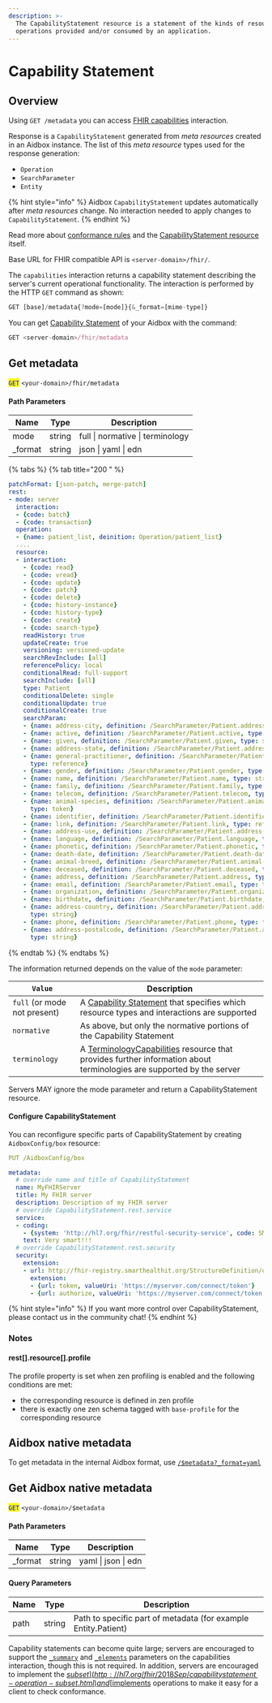 ```yaml
---
description: >-
  The CapabilityStatement resource is a statement of the kinds of resources and
  operations provided and/or consumed by an application.
---
```


# Capability Statement

## Overview

Using `GET /metadata` you can access [FHIR capabilities](https://www.hl7.org/fhir/http.html#capabilities) interaction.

Response is a `CapabilityStatement` generated from _meta resources_ created in an Aidbox instance. The list of this _meta resource_ types used for the response generation:

* `Operation`
* `SearchParameter`
* `Entity`

{% hint style="info" %}
Aidbox `CapabilityStatement` updates automatically after _meta resources_ change. No interaction needed to apply changes to `CapabilityStatement`.
{% endhint %}

Read more about [conformance rules](http://build.fhir.org/conformance-rules.html) and the [CapabilityStatement resource](http://build.fhir.org/capabilitystatement.html) itself.

Base URL for FHIR compatible API is `<server-domain>/fhir/`.

The `capabilities` interaction returns a capability statement describing the server's current operational functionality. The interaction is performed by the HTTP `GET` command as shown:

```javascript
GET [base]/metadata{?mode=[mode]}{&_format=[mime-type]}
```

You can get [Capability Statement](https://www.hl7.org/fhir/capabilitystatement.html) of your Aidbox with the command:

```javascript
GET <server-domain>/fhir/metadata
```

## &#x20;Get metadata

<mark style="color:blue;">`GET`</mark> `<your-domain>/fhir/metadata`

#### Path Parameters

| Name     | Type   | Description                      |
| -------- | ------ | -------------------------------- |
| mode     | string | full \| normative \| terminology |
| \_format | string | json \| yaml \| edn              |

{% tabs %}
{% tab title="200 " %}
```yaml
patchFormat: [json-patch, merge-patch]
rest:
- mode: server
  interaction:
  - {code: batch}
  - {code: transaction}
  operation:
  - {name: patient_list, deinition: Operation/patient_list}
  ....
  resource:
  - interaction:
    - {code: read}
    - {code: vread}
    - {code: update}
    - {code: patch}
    - {code: delete}
    - {code: history-instance}
    - {code: history-type}
    - {code: create}
    - {code: search-type}
    readHistory: true
    updateCreate: true
    versioning: versioned-update
    searchRevInclude: [all]
    referencePolicy: local
    conditionalRead: full-support
    searchInclude: [all]
    type: Patient
    conditionalDelete: single
    conditionalUpdate: true
    conditionalCreate: true
    searchParam:
    - {name: address-city, definition: /SearchParameter/Patient.address-city, type: string}
    - {name: active, definition: /SearchParameter/Patient.active, type: token}
    - {name: given, definition: /SearchParameter/Patient.given, type: string}
    - {name: address-state, definition: /SearchParameter/Patient.address-state, type: string}
    - {name: general-practitioner, definition: /SearchParameter/Patient.general-practitioner,
      type: reference}
    - {name: gender, definition: /SearchParameter/Patient.gender, type: token}
    - {name: name, definition: /SearchParameter/Patient.name, type: string}
    - {name: family, definition: /SearchParameter/Patient.family, type: string}
    - {name: telecom, definition: /SearchParameter/Patient.telecom, type: token}
    - {name: animal-species, definition: /SearchParameter/Patient.animal-species,
      type: token}
    - {name: identifier, definition: /SearchParameter/Patient.identifier, type: token}
    - {name: link, definition: /SearchParameter/Patient.link, type: reference}
    - {name: address-use, definition: /SearchParameter/Patient.address-use, type: token}
    - {name: language, definition: /SearchParameter/Patient.language, type: token}
    - {name: phonetic, definition: /SearchParameter/Patient.phonetic, type: string}
    - {name: death-date, definition: /SearchParameter/Patient.death-date, type: date}
    - {name: animal-breed, definition: /SearchParameter/Patient.animal-breed, type: token}
    - {name: deceased, definition: /SearchParameter/Patient.deceased, type: token}
    - {name: address, definition: /SearchParameter/Patient.address, type: string}
    - {name: email, definition: /SearchParameter/Patient.email, type: token}
    - {name: organization, definition: /SearchParameter/Patient.organization, type: reference}
    - {name: birthdate, definition: /SearchParameter/Patient.birthdate, type: date}
    - {name: address-country, definition: /SearchParameter/Patient.address-country,
      type: string}
    - {name: phone, definition: /SearchParameter/Patient.phone, type: token}
    - {name: address-postalcode, definition: /SearchParameter/Patient.address-postalcode,
      type: string}
```
{% endtab %}
{% endtabs %}

The information returned depends on the value of the `mode` parameter:

| `Value`                      | Description                                                                                                                                                                      |
| ---------------------------- | -------------------------------------------------------------------------------------------------------------------------------------------------------------------------------- |
| `full` (or mode not present) | A [Capability Statement](http://hl7.org/fhir/2018Sep/capabilitystatement.html) that specifies which resource types and interactions are supported                                |
| `normative`                  | As above, but only the normative portions of the Capability Statement                                                                                                            |
| `terminology`                | A [TerminologyCapabilities](http://hl7.org/fhir/2018Sep/terminologycapabilities.html) resource that provides further information about terminologies are supported by the server |

Servers MAY ignore the mode parameter and return a CapabilityStatement resource.

#### Configure CapabilityStatement

You can reconfigure specific parts of CapabilityStatement by creating `AidboxConfig/box` resource:

```yaml
PUT /AidboxConfig/box

metadata:
  # override name and title of CapabilityStatement
  name: MyFHIRServer
  title: My FHIR server
  description: Description of my FHIR server
  # override CapabilityStatement.rest.service
  service:
  - coding:
    - {system: 'http://hl7.org/fhir/restful-security-service', code: SMART-on-FHIR}
    text: Very smart!!!
  # override CapabilityStatement.rest.security
  security:
    extension:
    - url: http://fhir-registry.smarthealthit.org/StructureDefinition/oauth-uris
      extension:
      - {url: token, valueUri: 'https://myserver.com/connect/token'}
      - {url: authorize, valueUri: 'https://myserver.com/connect/token'}
```

{% hint style="info" %}
If you want more control over CapabilityStatement, please contact us in the community chat!
{% endhint %}

### Notes

#### rest\[].resource\[].profile

The profile property is set when zen profiling is enabled and the following conditions are met:

* the corresponding resource is defined in zen profile
* there is exactly one zen schema tagged with `base-profile` for the corresponding resource

## Aidbox native metadata

To get metadata in the internal Aidbox format, use [`/$metadata?_format=yaml`](http://localhost:7777/$metadata?\_format=yaml)

## Get Aidbox native metadata

<mark style="color:blue;">`GET`</mark> `<your-domain>/$metadata`

#### Path Parameters

| Name     | Type   | Description         |
| -------- | ------ | ------------------- |
| \_format | string | yaml \| json \| edn |

#### Query Parameters

| Name | Type   | Description                                                    |
| ---- | ------ | -------------------------------------------------------------- |
| path | string | Path to specific part of metadata (for example Entity.Patient) |

Capability statements can become quite large; servers are encouraged to support the [`_summary`](http://hl7.org/fhir/2018Sep/search.html#summary) and [`_elements`](http://hl7.org/fhir/2018Sep/search.html#elements) parameters on the capabilities interaction, though this is not required. In addition, servers are encouraged to implement the [$subset](http://hl7.org/fhir/2018Sep/capabilitystatement-operation-subset.html) and [$implements](http://hl7.org/fhir/2018Sep/capabilitystatement-operation-implements.html) operations to make it easy for a client to check conformance.

